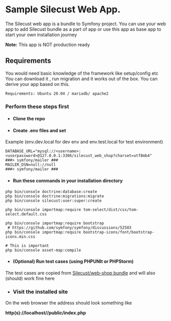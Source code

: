 # Sample Silecust Web App.

The Silecust web app is a bundle to Symfony project. You can use your web app to add Silecust bundle as a part of app or
use this app as base app to start your own installation journey

**Note:**
This app is NOT production ready

## Requirements

You would need basic knowledge of the framework like setup/config etc
You can download it , run migration and it works out of the box. You can derive
your app based on this.

`Requirements: Ubuntu 20.04 / mariadb/ apache2
`

### Perform these steps first

- #### Clone the repo

- #### Create .env files and set

Example (env.dev.local for dev env and env.test.local for test environment)

```
DATABASE_URL="mysql://<username>:<userpassword>@127.0.0.1:3306/silecust_web_shop?charset=utf8mb4"
###> symfony/mailer ###
MAILER_DSN=null://null
###< symfony/mailer ###
```

- #### Run these commands in your installation directory

```
php bin/console doctrine:database:create  
php bin/console doctrine:migrations:migrate  
php bin/console silecust:user:super:create

php bin/console importmap:require tom-select/dist/css/tom-select.default.css

php bin/console importmap:require bootstrap
 # https://github.com/symfony/symfony/discussions/52583
php bin/console importmap:require bootstrap-icons/font/bootstrap-icons.min.css

# This is important
php bin/console asset-map:compile

```

- #### (Optional) Run test cases (using PHPUNIt or PHPStorm)

The test cases are copied from [Silecust/web-shop bundle](https://github.com/cooldude77/SilECust-WebShop) and will
also (should) work fine here

- ### Visit the installed site

On the web browser the address should look something like

**http(s)://localhost/<your-installation-dir>/public/index.php**